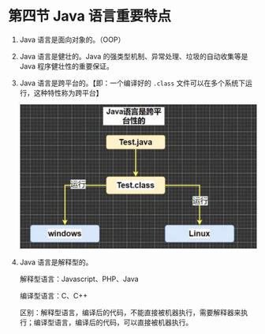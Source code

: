 # 第四节 Java 语言重要特点

1. Java 语言是面向对象的。（OOP）

2. Java 语言是健壮的。Java 的强类型机制、异常处理、垃圾的自动收集等是 Java 程序健壮性的重要保证。

3. Java 语言是跨平台的。【即：一个编译好的 `.class` 文件可以在多个系统下运行，这种特性称为跨平台】

    ![](https://raw.githubusercontent.com/wehome-h/typora-images-repository/main/images/20240413151317.png)

4. Java 语言是解释型的。

    解释型语言：Javascript、PHP、Java

    编译型语言：C、C++

    区别：解释型语言，编译后的代码，不能直接被机器执行，需要解释器来执行；编译型语言，编译后的代码，可以直接被机器执行。
